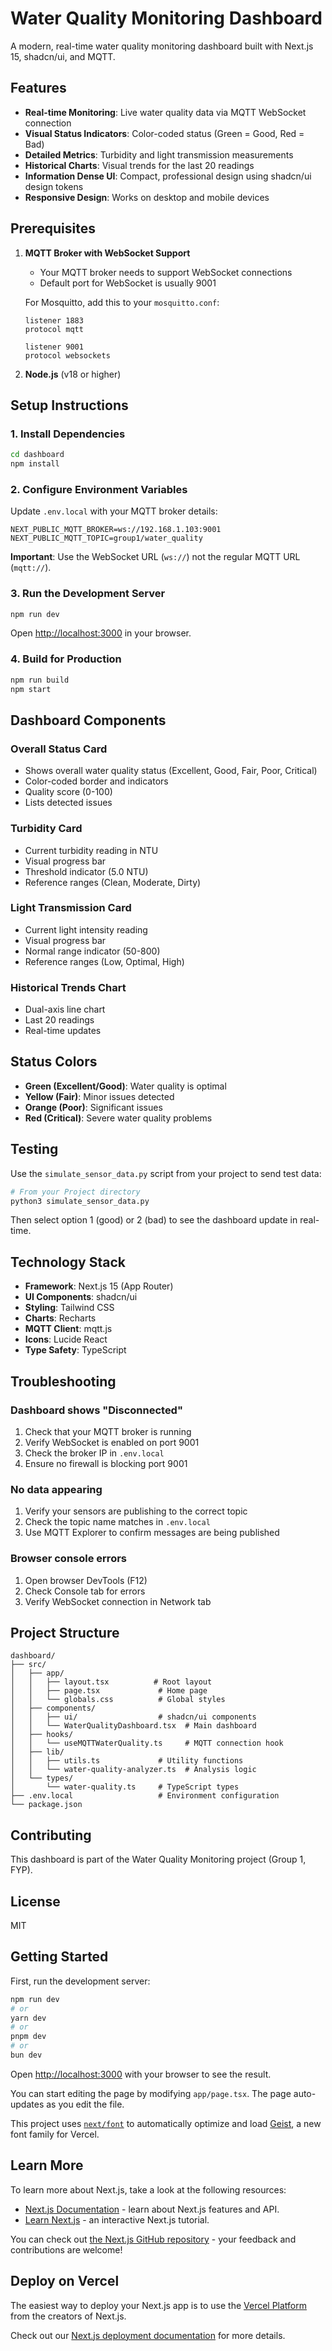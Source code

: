 # Water Quality Monitoring Dashboard

A modern, real-time water quality monitoring dashboard built with Next.js 15, shadcn/ui, and MQTT.

## Features

- **Real-time Monitoring**: Live water quality data via MQTT WebSocket connection
- **Visual Status Indicators**: Color-coded status (Green = Good, Red = Bad)
- **Detailed Metrics**: Turbidity and light transmission measurements
- **Historical Charts**: Visual trends for the last 20 readings
- **Information Dense UI**: Compact, professional design using shadcn/ui design tokens
- **Responsive Design**: Works on desktop and mobile devices

## Prerequisites

1. **MQTT Broker with WebSocket Support**
   - Your MQTT broker needs to support WebSocket connections
   - Default port for WebSocket is usually 9001
   
   For Mosquitto, add this to your `mosquitto.conf`:
   ```
   listener 1883
   protocol mqtt
   
   listener 9001
   protocol websockets
   ```

2. **Node.js** (v18 or higher)

## Setup Instructions

### 1. Install Dependencies

```bash
cd dashboard
npm install
```

### 2. Configure Environment Variables

Update `.env.local` with your MQTT broker details:

```env
NEXT_PUBLIC_MQTT_BROKER=ws://192.168.1.103:9001
NEXT_PUBLIC_MQTT_TOPIC=group1/water_quality
```

**Important**: Use the WebSocket URL (`ws://`) not the regular MQTT URL (`mqtt://`).

### 3. Run the Development Server

```bash
npm run dev
```

Open [http://localhost:3000](http://localhost:3000) in your browser.

### 4. Build for Production

```bash
npm run build
npm start
```

## Dashboard Components

### Overall Status Card
- Shows overall water quality status (Excellent, Good, Fair, Poor, Critical)
- Color-coded border and indicators
- Quality score (0-100)
- Lists detected issues

### Turbidity Card
- Current turbidity reading in NTU
- Visual progress bar
- Threshold indicator (5.0 NTU)
- Reference ranges (Clean, Moderate, Dirty)

### Light Transmission Card
- Current light intensity reading
- Visual progress bar
- Normal range indicator (50-800)
- Reference ranges (Low, Optimal, High)

### Historical Trends Chart
- Dual-axis line chart
- Last 20 readings
- Real-time updates

## Status Colors

- **Green (Excellent/Good)**: Water quality is optimal
- **Yellow (Fair)**: Minor issues detected
- **Orange (Poor)**: Significant issues
- **Red (Critical)**: Severe water quality problems

## Testing

Use the `simulate_sensor_data.py` script from your project to send test data:

```bash
# From your Project directory
python3 simulate_sensor_data.py
```

Then select option 1 (good) or 2 (bad) to see the dashboard update in real-time.

## Technology Stack

- **Framework**: Next.js 15 (App Router)
- **UI Components**: shadcn/ui
- **Styling**: Tailwind CSS
- **Charts**: Recharts
- **MQTT Client**: mqtt.js
- **Icons**: Lucide React
- **Type Safety**: TypeScript

## Troubleshooting

### Dashboard shows "Disconnected"

1. Check that your MQTT broker is running
2. Verify WebSocket is enabled on port 9001
3. Check the broker IP in `.env.local`
4. Ensure no firewall is blocking port 9001

### No data appearing

1. Verify your sensors are publishing to the correct topic
2. Check the topic name matches in `.env.local`
3. Use MQTT Explorer to confirm messages are being published

### Browser console errors

1. Open browser DevTools (F12)
2. Check Console tab for errors
3. Verify WebSocket connection in Network tab

## Project Structure

```
dashboard/
├── src/
│   ├── app/
│   │   ├── layout.tsx          # Root layout
│   │   ├── page.tsx             # Home page
│   │   └── globals.css          # Global styles
│   ├── components/
│   │   ├── ui/                  # shadcn/ui components
│   │   └── WaterQualityDashboard.tsx  # Main dashboard
│   ├── hooks/
│   │   └── useMQTTWaterQuality.ts     # MQTT connection hook
│   ├── lib/
│   │   ├── utils.ts             # Utility functions
│   │   └── water-quality-analyzer.ts  # Analysis logic
│   └── types/
│       └── water-quality.ts     # TypeScript types
├── .env.local                   # Environment configuration
└── package.json
```

## Contributing

This dashboard is part of the Water Quality Monitoring project (Group 1, FYP).

## License

MIT

## Getting Started

First, run the development server:

```bash
npm run dev
# or
yarn dev
# or
pnpm dev
# or
bun dev
```

Open [http://localhost:3000](http://localhost:3000) with your browser to see the result.

You can start editing the page by modifying `app/page.tsx`. The page auto-updates as you edit the file.

This project uses [`next/font`](https://nextjs.org/docs/app/building-your-application/optimizing/fonts) to automatically optimize and load [Geist](https://vercel.com/font), a new font family for Vercel.

## Learn More

To learn more about Next.js, take a look at the following resources:

- [Next.js Documentation](https://nextjs.org/docs) - learn about Next.js features and API.
- [Learn Next.js](https://nextjs.org/learn) - an interactive Next.js tutorial.

You can check out [the Next.js GitHub repository](https://github.com/vercel/next.js) - your feedback and contributions are welcome!

## Deploy on Vercel

The easiest way to deploy your Next.js app is to use the [Vercel Platform](https://vercel.com/new?utm_medium=default-template&filter=next.js&utm_source=create-next-app&utm_campaign=create-next-app-readme) from the creators of Next.js.

Check out our [Next.js deployment documentation](https://nextjs.org/docs/app/building-your-application/deploying) for more details.

